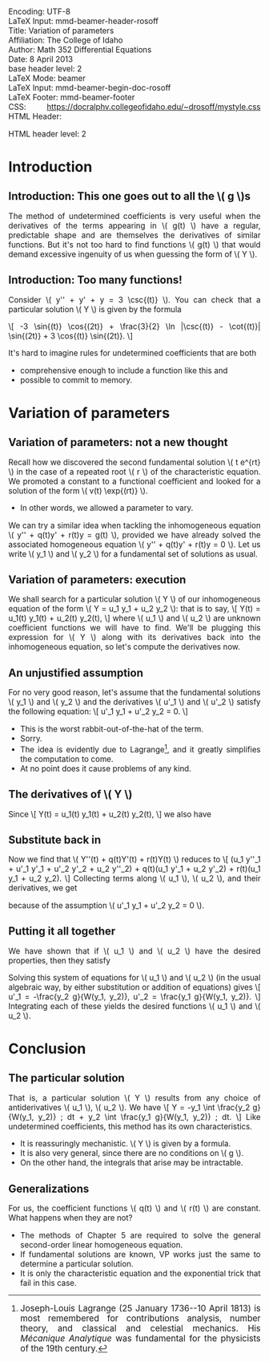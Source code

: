 Encoding:           UTF-8  
LaTeX Input:        mmd-beamer-header-rosoff  
Title:              Variation of parameters  
Affiliation:        The College of Idaho  
Author:             Math 352 Differential Equations  
Date:               8 April 2013  
base header level:  2  
LaTeX Mode:         beamer  
LaTeX Input:        mmd-beamer-begin-doc-rosoff  
LaTeX Footer:       mmd-beamer-footer  
CSS:                https://docralphv.collegeofidaho.edu/~drosoff/mystyle.css
HTML Header:        <script type="text/javascript" src="https://docralphv.collegeofidaho.edu/mathjax/MathJax.js?config=TeX-AMS-MML_HTMLorMML"></script>
<style>p {text-align:justify;font-size:110%;}
li {text-align:justify;font-size:110%;}
</style>
HTML header level:  2  

# Introduction

## Introduction: This one goes out to all the \\( g \\)s

The method of undetermined coefficients is very useful when the derivatives of the terms appearing in \\( g(t) \\) have a regular, predictable shape and are themselves the derivatives of similar functions. But it's not too hard to find functions \\( g(t) \\) that would demand excessive ingenuity of us when guessing the form of \\( Y \\).

## Introduction: Too many functions!
Consider \\( y'' + y' + y = 3 \csc{(t)} \\). You can check that a particular solution \\( Y \\) is given by the formula 
<!-- \pause -->
\\[
    -3 \sin{(t)} \cos{(2t)} + \frac{3}{2} \ln |\csc{(t)} - \cot{(t)}| \sin{(2t)} + 3 \cos{(t)} \sin{(2t)}.
\\]
<!-- \pause -->
It's hard to imagine rules for undetermined coefficients that are both

- comprehensive enough to include a function like this and
- possible to commit to memory.

# Variation of parameters

## Variation of parameters: not a new thought
Recall how we discovered the second fundamental solution \\( t e^{rt} \\) in the case of a repeated root \\( r \\) of the characteristic equation. We promoted a constant to a functional coefficient and looked for a solution of the form \\( v(t) \exp{(rt)} \\).

- In other words, we allowed a parameter to vary.

We can try a similar idea when tackling the inhomogeneous equation \\( y'' + q(t)y' + r(t)y = g(t) \\), provided we have already solved the associated homogeneous equation \\( y'' + q(t)y' + r(t)y = 0 \\). Let us write \\( y_1 \\) and \\( y_2 \\) for a fundamental set of solutions as usual.

## Variation of parameters: execution
We shall search for a particular solution \\( Y \\) of our inhomogeneous equation of the form \\( Y = u_1 y_1 + u_2 y_2 \\): that is to say,
\\[
    Y(t) = u_1(t) y_1(t) + u_2(t) y_2(t),
\\]
where \\( u_1 \\) and \\( u_2 \\) are unknown coefficient functions we will have to find. We'll be plugging this expression for \\( Y \\) along with its derivatives back into the inhomogeneous equation, so let's compute the derivatives now.

## An unjustified assumption
For no very good reason, let's assume that the fundamental solutions \\( y_1 \\) and \\( y_2 \\) and the derivatives \\( u'_1 \\) and \\( u'_2 \\) satisfy the following equation:
\\[
    u'_1 y_1 + u'_2 y_2  = 0.
\\]

- This is the worst rabbit-out-of-the-hat of the term. 
- Sorry. 
- The idea is evidently due to Lagrange[^lag], and it greatly simplifies the computation to come. 
- At no point does it cause problems of any kind.

## The derivatives of \\( Y \\)
Since
\\[
    Y(t) = u_1(t) y_1(t) + u_2(t) y_2(t),
\\]
we also have
<!--
\begin{align*}
    Y'  &= u'_1 y_1 + u_1 y'_1 + u'_2 y_2 + u_2 y'_2, \\
        &= u_1 y'_1 + u_2 y'_2, \quad \text{and so} \\
    Y'' &= u_1 y''_1 + u'_1 y'_1 + u'_2 y'_2 + u_2 y''_2.
\end{align*}
-->

## Substitute back in
Now we find that \\( Y''(t) + q(t)Y'(t) + r(t)Y(t) \\) reduces to
\\[
    (u_1 y''_1 + u'_1 y'_1 + u'_2 y'_2 + u_2 y''_2) + q(t)(u_1 y'_1 + u_2 y'_2) + r(t)(u_1 y_1 + u_2 y_2).
\\]
Collecting terms along \\( u_1 \\), \\( u_2 \\), and their derivatives, we get
<!-- 
\begin{align*}
    (y''_1  & + qy'_1 + ry_1)u_1 + (y''_2 + qy'_2 + ry_2)u_2 + y'_1 u'_1 + y'_2 u'_2 \\
    &= y'_1 u'_1 + y'_2 u'_2,
\end{align*}
 -->
because of the assumption \\( u'_1 y_1 + u'_2 y_2  = 0 \\).

## Putting it all together
We have shown that if \\( u_1 \\) and \\( u_2 \\) have the desired properties, then they satisfy
<!-- \begin{align*}
    u'_1 y'_1 + u'_2 y'_2 &= g(t) \\
    u'_1 y_1 + u'_2 y_2  &= 0.
\end{align*}
 -->
Solving this system of equations for \\( u_1 \\) and \\( u_2 \\) (in the usual algebraic way, by either substitution or addition of equations)
gives
\\[
    u'_1 = -\frac{y_2 g}{W(y_1, y_2)}, u'_2 = \frac{y_1 g}{W(y_1, y_2)}.
\\]
Integrating each of these yields the desired functions \\( u_1 \\) and \\( u_2 \\).

# Conclusion

## The particular solution
That is, a particular solution \\( Y \\) results from any choice of antiderivatives \\( u_1 \\), \\( u_2 \\). We have
\\[
    Y = -y_1 \int \frac{y_2 g}{W(y_1, y_2)} \; dt + y_2 \int \frac{y_1 g}{W(y_1, y_2)} \; dt.
\\]
Like undetermined coefficients, this method has its own characteristics.

- It is reassuringly mechanistic. \\( Y \\) is given by a formula.
- It is also very general, since there are no conditions on \\( g \\).
- On the other hand, the integrals that arise may be intractable.

## Generalizations
For us, the coefficient functions \\( q(t) \\) and \\( r(t) \\) are constant. What happens when they are not?

- The methods of Chapter 5 are required to solve the general second-order linear homogeneous equation. 
- If fundamental solutions are known, VP works just the same to determine a particular solution. 
- It is only the characteristic equation and the exponential trick that fail in this case.

[^lag]: Joseph-Louis Lagrange (25 January 1736--10 April 1813) is most remembered for contributions analysis, number theory, and classical and celestial mechanics. His *M&eacute;<!--\'e-->canique Analytique* was fundamental for the physicists of the 19th century.